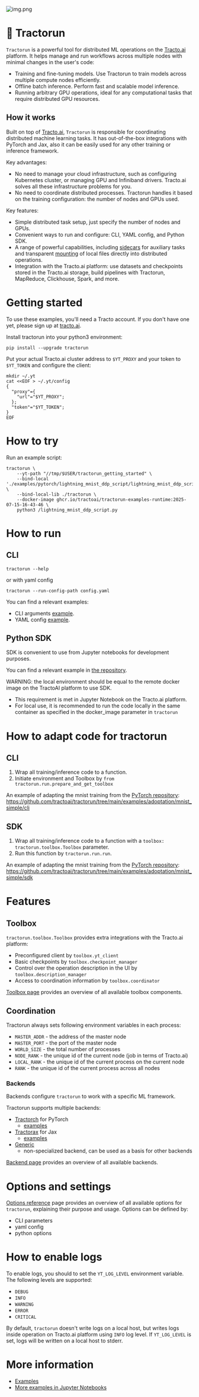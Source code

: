 ![img.png](https://raw.githubusercontent.com/tractoai/tractorun/refs/heads/main/docs/_static/img.png)

# 🚜 Tractorun

`Tractorun` is a powerful tool for distributed ML operations on the [Tracto.ai](https://tracto.ai/) platform. It helps manage and run workflows across multiple nodes with minimal changes in the user's code:
* Training and fine-tuning models. Use Tractorun to train models across multiple compute nodes efficiently.
* Offline batch inference. Perform fast and scalable model inference.
* Running arbitrary GPU operations, ideal for any computational tasks that require distributed GPU resources.

## How it works

Built on top of [Tracto.ai](https://tracto.ai/), `Tractorun` is responsible for coordinating distributed machine learning tasks. It has out-of-the-box integrations with PyTorch and Jax, also it can be easily used for any other training or inference framework.

Key advantages:
* No need to manage your cloud infrastructure, such as configuring Kubernetes cluster, or managing GPU and Infiniband drivers. Tracto.ai  solves all these infrastructure problems for you.
* No need to coordinate distributed processes. Tractorun handles it based on the training configuration: the number of nodes and GPUs used.

Key features:
* Simple distributed task setup, just specify the number of nodes and GPUs.
* Convenient ways to run and configure: CLI, YAML config, and Python SDK.
* A range of powerful capabilities, including [sidecars](https://github.com/tractoai/tractorun/blob/main/docs/options.md#sidecar) for auxiliary tasks and transparent [mounting](https://github.com/tractoai/tractorun/blob/main/docs/options.md#bind-local) of local files directly into distributed operations.
* Integration with the Tracto.ai platform: use datasets and checkpoints stored in the Tracto.ai storage, build pipelines with Tractorun, MapReduce, Clickhouse, Spark, and more.

# Getting started

To use these examples, you'll need a Tracto account. If you don't have one yet, please sign up at [tracto.ai](https://tracto.ai/).

Install tractorun into your python3 environment:

`pip install --upgrade tractorun`

Put your actual Tracto.ai cluster address to `$YT_PROXY` and your token to `$YT_TOKEN` and configure the client:

```shell
mkdir ~/.yt
cat <<EOF > ~/.yt/config
{
  "proxy"={
    "url"="$YT_PROXY";
  };
  "token"="$YT_TOKEN";
}
EOF
```

# How to try

Run an example script:

```
tractorun \
    --yt-path "//tmp/$USER/tractorun_getting_started" \
    --bind-local './examples/pytorch/lightning_mnist_ddp_script/lightning_mnist_ddp_script.py:/lightning_mnist_ddp_script.py' \
    --bind-local-lib ./tractorun \
    --docker-image ghcr.io/tractoai/tractorun-examples-runtime:2025-07-15-16-43-46 \
    python3 /lightning_mnist_ddp_script.py
```

# How to run

## CLI

`tractorun --help`

or with yaml config

`tractorun --run-config-path config.yaml`

You can find a relevant examples:
* CLI arguments [example](https://github.com/tractoai/tractorun/tree/main/examples/pytorch/lightning_mnist_ddp_script).
* YAML config [example](https://github.com/tractoai/tractorun/tree/main/examples/pytorch/lightning_mnist_ddp_script_config).

## Python SDK

SDK is convenient to use from Jupyter notebooks for development purposes.

You can find a relevant example in [the repository](https://github.com/tractoai/tractorun/tree/main/examples/pytorch/lightning_mnist).

WARNING: the local environment should be equal to the remote docker image on the TractoAI platform to use SDK.
* This requirement is met in Jupyter Notebook on the Tracto.ai platform.
* For local use, it is recommended to run the code locally in the same container as specified in the docker_image parameter in `tractorun`

# How to adapt code for tractorun

## CLI

1. Wrap all training/inference code to a function.
2. Initiate environment and Toolbox by `from tractorun.run.prepare_and_get_toolbox`

An example of adapting the mnist training from the [PyTorch repository](https://github.com/pytorch/examples/blob/cdef4d43fb1a2c6c4349daa5080e4e8731c34569/mnist/mnist_simple/main.py): https://github.com/tractoai/tractorun/tree/main/examples/adoptation/mnist_simple/cli

## SDK

1. Wrap all training/inference code to a function with a `toolbox: tractorun.toolbox.Toolbox` parameter.
2. Run this function by `tractorun.run.run`.

An example of adapting the mnist training from the [PyTorch repository](https://github.com/pytorch/examples/blob/cdef4d43fb1a2c6c4349daa5080e4e8731c34569/mnist/main.py): https://github.com/tractoai/tractorun/tree/main/examples/adoptation/mnist_simple/sdk

# Features

## Toolbox

`tractorun.toolbox.Toolbox` provides extra integrations with the Tracto.ai platform:
* Preconfigured client by `toolbox.yt_client`
* Basic checkpoints by `toolbox.checkpoint_manager`
* Control over the operation description in the UI by `toolbox.description_manager`
* Access to coordination information by `toolbox.coordinator`

[Toolbox page](https://github.com/tractoai/tractorun/blob/main/docs/toolbox.md) provides an overview of all available toolbox components.

## Coordination

Tractorun always sets following environment variables in each process:
* `MASTER_ADDR` - the address of the master node
* `MASTER_PORT` - the port of the master node
* `WORLD_SIZE` - the total number of processes
* `NODE_RANK` - the unique id of the current node (job in terms of Tracto.ai)
* `LOCAL_RANK` - the unique id of the current process on the current node
* `RANK` - the unique id of the current process across all nodes

### Backends

Backends configure `tractorun` to work with a specific ML framework.

Tractorun supports multiple backends:
* [Tractorch](https://github.com/tractoai/tractorun/tree/main/tractorun/backend/tractorch) for PyTorch
  * [examples](https://github.com/tractoai/tractorun/tree/main/examples/pytorch)
* [Tractorax](https://github.com/tractoai/tractorun/tree/main/tractorun/backend/tractorax) for Jax
  * [examples](https://github.com/tractoai/tractorun/tree/main/examples/jax)
* [Generic](https://github.com/tractoai/tractorun/tree/main/tractorun/backend/generic)
  * non-specialized backend, can be used as a basis for other backends

[Backend page](https://github.com/tractoai/tractorun/blob/main/docs/backend.md) provides an overview of all available backends.

# Options and settings

[Options reference](https://github.com/tractoai/tractorun/blob/main/docs/options.md) page provides an overview of all available options for `tractorun`, explaining their purpose and usage. Options can be defined by:
* CLI parameters
* yaml config
* python options

# How to enable logs

To enable logs, you should to set the `YT_LOG_LEVEL` environment variable. The following levels are supported:
* `DEBUG`
* `INFO`
* `WARNING`
* `ERROR`
* `CRITICAL`

By default, `tractorun` doesn't write logs on a local host, but writes logs inside operation on Tracto.ai platform using `INFO` log level. If `YT_LOG_LEVEL` is set, logs will be written on a local host to stderr.

# More information

* [Examples](https://github.com/tractoai/tractorun/tree/main/examples)
* [More examples in Jupyter Notebooks](https://github.com/tractoai/tracto-examples)
